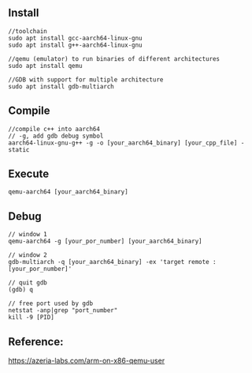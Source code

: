 ## Install 
```
//toolchain
sudo apt install gcc-aarch64-linux-gnu
sudo apt install g++-aarch64-linux-gnu

//qemu (emulator) to run binaries of different architectures
sudo apt install qemu

//GDB with support for multiple architecture 
sudo apt install gdb-multiarch
```
## Compile
```
//compile c++ into aarch64
// -g, add gdb debug symbol
aarch64-linux-gnu-g++ -g -o [your_aarch64_binary] [your_cpp_file] -static
```

## Execute
```
qemu-aarch64 [your_aarch64_binary]
```

## Debug
```
// window 1
qemu-aarch64 -g [your_por_number] [your_aarch64_binary]

// window 2
gdb-multiarch -q [your_aarch64_binary] -ex 'target remote :[your_por_number]'
```

```
// quit gdb
(gdb) q
```

```
// free port used by gdb
netstat -anp|grep "port_number"
kill -9 [PID]
```

## Reference:
https://azeria-labs.com/arm-on-x86-qemu-user

